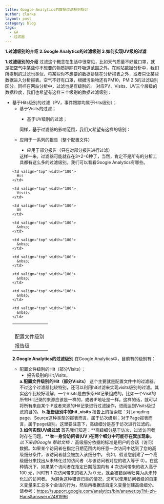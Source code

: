 ```yaml
---
title: Google Analytics的数据过滤规则探讨
author: clarke
layout: post
category: blog
tags:
  - GA
  - 过滤器
---
```

**1.过滤级别的介绍** 
**2.Google Analytics的过滤级别** 
**3.如何实现UV级的过滤**

<!--more-->

**1.过滤级别的介绍** 
过滤这个概念在生活中很常见，比如天气质量不好戴口罩，就是把空气中某些你不想要的物质排除在呼吸道范围之外。在网站数据分析中，我们所提到的过滤也类似，将某些你不想要的数据排除在分析报表之外，或者只让某些数据进入分析报表。空气不好有口罩，根据污染物还有PM10，PM 2.5的过滤级别区分。同样在网站分析中，过滤也是有级别的。 
对应PV、Visits、UV三个层级的数据粒度，我们也希望有这样三个级别的数据过滤级别： 
*   基于Hits级别的过滤（PV，事件跟踪均属于Hits级别）； 
    *   基于Visits的过滤； 
        *   基于UV级别的过滤； </ul> 
        同样，基于过滤器的影响范围，我们又希望有这样的级别： 
        *   应用于一系列的报告（整个配置文件） 
            *   应用于部分报告（只在对部分报告进行过滤） </ul> 
            这样一来，过滤器可能就存在3×2=6种了，当然，肯定不是所有的分析工具都有这么多的过滤级别。我们可以看看Google Analytics有哪些。 
            
            <table border="0" cellspacing="0" cellpadding="2" width="400">
              <tr>
                <td valign="top" width="100">
                  &nbsp;
                </td>
                
                <td valign="top" width="100">
                  Hit
                </td>
                
                <td valign="top" width="100">
                  Visits
                </td>
                
                <td valign="top" width="100">
                  UV
                </td>
              </tr>
              
              <tr>
                <td valign="top" width="100">
                  配置文件级别
                </td>
                
                <td valign="top" width="100">
                  &nbsp;
                </td>
                
                <td valign="top" width="100">
                  &nbsp;
                </td>
                
                <td valign="top" width="100">
                  &nbsp;
                </td>
              </tr>
              
              <tr>
                <td valign="top" width="100">
                  报告级
                </td>
                
                <td valign="top" width="100">
                  &nbsp;
                </td>
                
                <td valign="top" width="100">
                  &nbsp;
                </td>
                
                <td valign="top" width="100">
                  &nbsp;
                </td>
              </tr>
            </table>
            
            **2.Google Analytics的过滤级别** 
            在Google Analytics中，目前有的级别有： 
            *   配置文件级别的Hit（部分Visits）； 
                *   报告级别的Hit,Visits。 </ul> 
                **a.配置文件级别的Hit（部分Visits）** 
                这个主要就是配置文件中的过滤器。不过这个过滤器比较特别，还可以利用hit过滤来实现visits级别的过滤。其实这个比较好理解，一个Visits是由多条Hit记录组成的。比如一个Visit的所有Hit记录的来源应该是一样的，或者IP地址是一样。这样的话，就可以将所有来自某个IP或者来源的Hit记录进行过滤操作，进而达到Visits级过滤的目的。 
                **b.报告级别中的hit ,visits** 
                报告上的搜索框：对Langding page、Source这种类型的报表而言，属于访次级别；对于Page报表而言，属于page级别。这里要注意下，高级细分是基于访次进行过滤的。 
                **3.如何实现UV级过滤** 
                首先我们知道：**高级细分基于访次，过滤访问者时存在问题，****唯一身份访问者(UV )在两个细分中可能存在累加现象。** 
                *以下来自Google 帮助文档：* 
                高级细分依据的标准是用户的会话（访问）数据。如果某个访问者在指定日期范围内的任意一次访问中达到了您的高级细分条件，该访问者就会被加入该细分中。 
                例如，假设您创建了一个高级细分来找出从未转化过的访问者（与该访问者对应的收入等于 0）。在这种情况下，如果某个访问者在指定日期范围内有 4 次访问带来的收入高于 100 元，同时有 1 次访问带来的收入为 0 元，就会被错误地归类为从未转化过的访问者。 
                为避免这种错误归类的情况，您可以使用访问者级的自定义变量来汇总多个会话的行为，然后再根据该自定义变量创建高级细分。请参考：<https://support.google.com/analytics/bin/answer.py?hl=zh-Hans&answer=2481996>